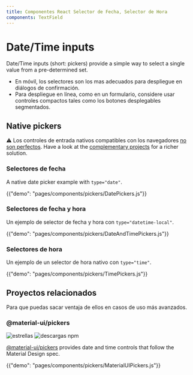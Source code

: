 ```yaml
---
title: Componentes React Selector de Fecha, Selector de Hora
components: TextField
---
```


# Date/Time inputs

<p class="description">Date/Time inputs (short: pickers) provide a simple way to select a single value from a pre-determined set.</p>

- En móvil, los selectores son los mas adecuados para despliegue en diálogos de confirmación.
- Para despliegue en línea, como en un formulario, considere usar controles compactos tales como los botones desplegables segmentados.

## Native pickers

⚠️ Los controles de entrada nativos compatibles con los navegadores [no son perfectos](https://caniuse.com/#feat=input-datetime). Have a look at the [complementary projects](#complementary-projects) for a richer solution.

### Selectores de fecha

A native date picker example with `type="date"`.

{{"demo": "pages/components/pickers/DatePickers.js"}}

### Selectores de fecha y hora

Un ejemplo de selector de fecha y hora con `type="datetime-local"`.

{{"demo": "pages/components/pickers/DateAndTimePickers.js"}}

### Selectores de hora

Un ejemplo de un selector de hora nativo con `type="time"`.

{{"demo": "pages/components/pickers/TimePickers.js"}}

## Proyectos relacionados

Para que puedas sacar ventaja de ellos en casos de uso más avanzados.

### @material-ui/pickers

![estrellas](https://img.shields.io/github/stars/mui-org/material-ui-pickers.svg?style=social&label=Stars) ![descargas npm](https://img.shields.io/npm/dm/@material-ui/pickers.svg)

[@material-ui/pickers](https://material-ui-pickers.dev/) provides date and time controls that follow the Material Design spec.

{{"demo": "pages/components/pickers/MaterialUIPickers.js"}}